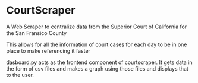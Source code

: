 # CourtScraper

A Web Scraper to centralize data from the Superior Court of California for the San Fransico County 

This allows for all the information of court cases for each day to be in one place to make referencing it faster



dasboard.py acts as the frontend component of courtscraper. It gets data in the form of csv files and makes a graph 
using those files and displays that to the user. 
